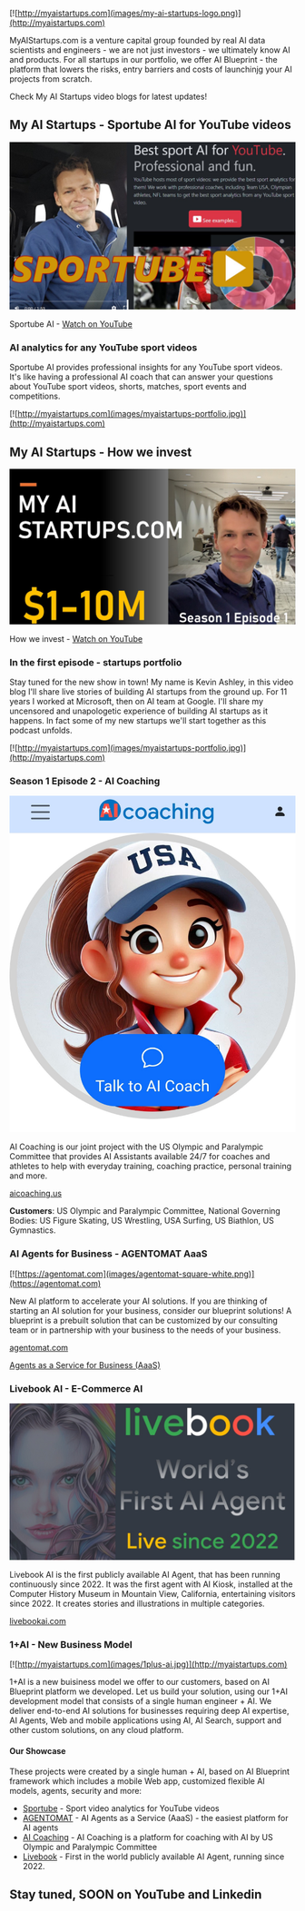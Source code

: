 [![http://myaistartups.com](images/my-ai-startups-logo.png)](http://myaistartups.com)

MyAIStartups.com is a venture capital group founded by real AI data scientists and engineers - we are not just investors - we ultimately know AI and products. For all startups in our portfolio, we offer AI Blueprint - the platform that lowers the risks, entry barriers and costs of launchinjg your AI projects  from scratch.

Check My AI Startups video blogs for latest updates!

## My AI Startups - Sportube AI for YouTube videos

[![My AI Startups - Sportube AI for sport YouTube videos](images/sportube-ai-video.jpg)](https://youtu.be/3keuGaGksC4)

Sportube AI - [Watch on YouTube](https://youtu.be/3keuGaGksC4)

### AI analytics for any YouTube sport videos

Sportube AI provides professional insights for any YouTube sport videos. It's like having a professional AI coach that can answer your questions about YouTube sport videos, shorts, matches, sport events and competitions. 

[![http://myaistartups.com](images/myaistartups-portfolio.jpg)](http://myaistartups.com)

## My AI Startups - How we invest

[![My AI Startupe - How we Invest](images/myaistartups-s1e1.jpg)](https://youtu.be/YbPU1ZQO82k)

How we invest - [Watch on YouTube](https://youtu.be/YbPU1ZQO82k)

### In the first episode - startups portfolio

Stay tuned for the new show in town! My name is Kevin Ashley, in this video blog I'll share live stories of building AI startups from the ground up. For 11 years I worked at Microsoft, then on AI team at Google. I'll share my uncensored and unapologetic experience of building AI startups as it happens. In fact some of my new startups we'll start together as this podcast unfolds.

[![http://myaistartups.com](images/myaistartups-portfolio.jpg)](http://myaistartups.com)

### Season 1 Episode 2 - AI Coaching

[![AI Coaching](images/ai-coaching-thumbnail.jpg)](https://aicoaching.us)

AI Coaching is our joint project with the US Olympic and Paralympic Committee that provides AI Assistants available 24/7 for coaches and athletes to help with everyday training, coaching practice, personal training and more. 

[aicoaching.us](https://aicoaching.us)

**Customers**: US Olympic and Paralympic Committee, National Governing Bodies: US Figure Skating, US Wrestling, USA Surfing, US Biathlon, US Gymnastics.

### AI Agents for Business - AGENTOMAT AaaS

[![https://agentomat.com](images/agentomat-square-white.png)](https://agentomat.com)

New AI platform to accelerate your AI solutions. If you are thinking of starting an AI solution for your business, consider our blueprint solutions! A blueprint is a prebuilt solution that can be customized by our consulting team or in partnership with your business to the needs of your business. 

[agentomat.com](https://agentomat.com)

[Agents as a Service for Business (AaaS)](https://agentomat.com)

###  Livebook AI - E-Commerce AI

[![Livebook](images/livebookai.jpg)](https://livebookai.com)

Livebook AI is the first publicly available AI Agent, that has been running continuously since 2022. It was the first agent with AI Kiosk, installed at the Computer History Museum in Mountain View, California, entertaining visitors since 2022. It creates stories and illustrations in multiple categories.

[livebookai.com](https://livebookai.com)

### 1+AI - New Business Model

[![http://myaistartups.com](images/1plus-ai.jpg)](http://myaistartups.com)

1+AI is a new buisiness model we offer to our customers, based on AI Blueprint platform we developed. Let us build your solution, using our 1+AI development model that consists of a single human engineer + AI. We deliver end-to-end AI solutions for businesses requiring deep AI expertise, AI Agents, Web and mobile applications using AI, AI Search, support and other custom solutions, on any cloud platform.

#### Our Showcase

These projects were created by a single human + AI, based on AI Blueprint framework which includes a mobile Web app, customized flexible AI models, agents, security and more:

- [Sportube](https://sportubeai.com) - Sport video analytics for YouTube videos
- [AGENTOMAT](https://agentomat.com) - AI Agents as a Service (AaaS) - the easiest platform for AI agents
- [AI Coaching](https://aicoaching.us) - AI Coaching is a platform for coaching with AI by US Olympic and Paralympic Committee 
- [Livebook](https://livebookai.com) - First in the world publicly available AI Agent, running since 2022.

## Stay tuned, SOON on YouTube and Linkedin
